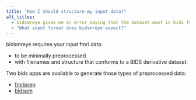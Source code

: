 ```yaml
---
title: "How I should structure my input data?"
alt_titles:
  - bidsmreye gives me an error saying that the dataset must in bids format.
  - "What input format does bidsmreye expect?"
---
```


bidsmreye requires your input fmri data:

 - to be minimally preprocessed
 - with filenames and structure that conforms to a BIDS derivative dataset.

Two bids apps are available to generate those types of preprocessed data:

- [fmriprep](https://fmriprep.org/en/stable/)
- [bidspm](https://bidspm.readthedocs.io/en/latest/general_information.html)
